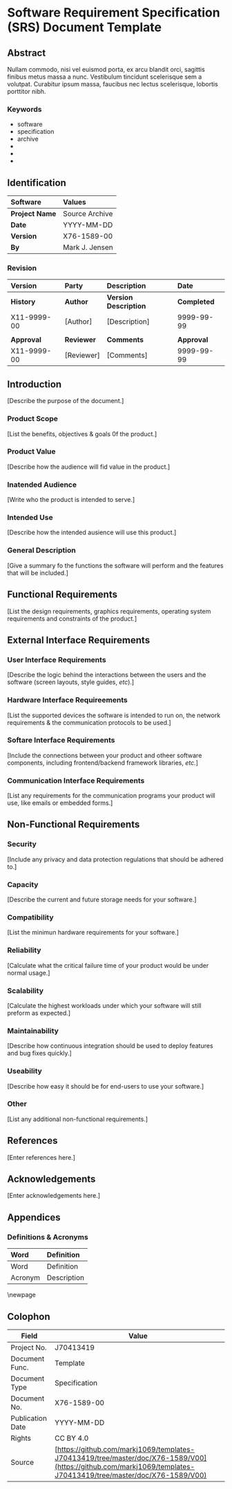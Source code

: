 

# Software Requirement Specification (SRS) Document Template

## Abstract

Nullam commodo, nisi vel euismod porta, ex arcu blandit orci, sagittis finibus metus massa a nunc. Vestibulum tincidunt scelerisque sem a volutpat. Curabitur ipsum massa, faucibus nec lectus scelerisque, lobortis porttitor nibh.

### Keywords

* software
* specification
* archive
* 
* 
* 

## Identification

| Software         | Values            |
|:-----------------|:------------------|
| **Project Name** | Source Archive |
| **Date**         | YYYY-MM-DD           |
| **Version**      | X76-1589-00     |
| **By**           | Mark J. Jensen        |

### Revision

| Version      | Party        | Description             | Date          |
|:-------------|:-------------|:------------------------|:--------------|
| **History**  |  **Author**  | **Version Description** | **Completed** |
| X11-9999-00  |  [Author]    | [Description]           |  9999-99-99   |
|              |              |                         |               |
| **Approval** | **Reviewer** | **Comments**            |  **Approval** |
| X11-9999-00  | [Reviewer]   | [Comments]              |  9999-99-99   |


## Introduction

[Describe the purpose of the document.]

### Product Scope

[List the benefits, objectives & goals 0f the product.]

### Product Value

[Describe how the audience will fid value in the product.]

### Inatended Audience

[Write who the product is intended to serve.]

### Intended Use

[Describe how the intended ausience will use this product.]

### General Description

[Give a summary fo the functions the software will perform and the features that will be included.]

## Functional Requirements

[List the design requirements, graphics requirements, operating system requirements and constraints of the product.]

## External Interface Requirements

### User Interface Requirements

[Describe the logic behind the interactions between the users and the software (screen layouts, style guides, _etc_).]

### Hardware Interface Requireements

[List the supported devices the software is intended to run on, the network requirements & the communication protocols to be used.]

### Softare Interface Requirements

[Include the connections between your product and otheer software components, including frontend/backend framework libraries, _etc._]

### Communication Interface Requirements

[List any requirements for the communication programs your product will use, like emails or embedded forms.]

## Non-Functional Requirements

### Security

[Include any privacy and data protection regulations that should be adhered to.]

### Capacity

[Describe the current and future storage needs for your software.]

### Compatibility

[List the minimun hardware requirements for your software.]

### Reliability

[Calculate what the critical failure time of your product would be under normal usage.]

### Scalability

[Calculate the highest workloads under which your software will still preform as expected.]

### Maintainability

[Describe how continuous integration should be used to deploy features and bug fixes quickly.]

### Useability

[Describe how easy it should be for end-users to use your software.]

### Other

[List any additional non-functional requirements.]

## References

[Enter references here.]

## Acknowledgements

[Enter acknowledgements here.]

## Appendices

### Definitions & Acronyms

| Word                | Definition                     |
|:--------------------|:-------------------------------|
| Word                | Definition                     |
| Acronym             | Description                    |

\newpage

## Colophon

| Field            | Value                               |
|------------------|-------------------------------------|
| Project No.      | J70413419                  |
| Document Func.   | Template                  |
| Document Type    | Specification                           |
| Document No.     | X76-1589-00                   |
| Publication Date | YYYY-MM-DD                             |
| Rights           | CC BY 4.0                           |
| Source           | [https://github.com/markj1069/templates-J70413419/tree/master/doc/X76-1589/V00](https://github.com/markj1069/templates-J70413419/tree/master/doc/X76-1589/V00)              |
